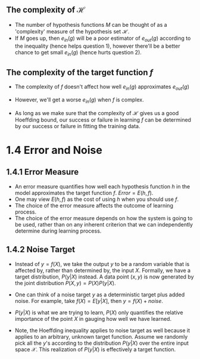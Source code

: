 
## The complexity of $\mathcal{H}$
* The number of hypothesis functions $M$ can be thought of as a 'complexity' measure of the hypothesis set $\mathcal{H}$.
* If $M$ goes up, then $e_{in}(g)$ will be a poor estimator of $e_{out}(g)$ according to the inequality (hence helps question 1), however there'll be a better chance to get small $e_{in}(g)$ (hence hurts question 2).

## The complexity of the target function $f$
* The complexity of $f$ doesn't affect how well  $e_{in}(g)$ approximates  $e_{out}(g)$
* However, we'll get a worse  $e_{in}(g)$ when $f$ is complex.

* As long as we make sure that the complexity of $\mathcal{H}$ gives us a good Hoeffding bound, our success or failure in learning $f$ can be determined by our success or failure in fitting the training data.

# 1.4 Error and Noise
## 1.4.1 Error Measure
* An error measure quantifies how well each hypothesis function $h$ in the model approximates the target function $f$.
$Error = E(h,f)$.
* One may view $E(h,f)$ as the cost of using $h$ when you should use $f$.
* The choice of the error measure affects the outcome of learning process.
* The choice of the error measure depends on how the system is going to be used, rather than on any inherent criterion that we can independently determine during learning process.

## 1.4.2 Noise Target
* Instead of $y=f(X)$, we take the output $y$ to be a random variable that is affected by, rather than determined by, the input $X$.
Formally, we have a target distribution, $P(y|X)$ instead. A data point $(x,y)$ is now generated by the joint distribution $P(X,y) = P(X)P(y|X)$.
* One can think of a noise target $y$ as a deterministic target plus added noise. For example, take $f(X)=E[y|X]$, then $y = f(X) + noise$.
* $P(y|X)$ is what we are trying to learn, $P(X)$ only quantifies the relative importance of the point $X$ in gauging how well we have learned. 

* Note, the Hoeffding inequality applies to noise target as well because it applies to an arbitrary, unknown target function. Assume we randomly pick all the $y$'s according to the distribution $P(y|X)$ over the entire input space $\mathcal{X}$. This realization of $P(y|X)$ is effectively a target function.
